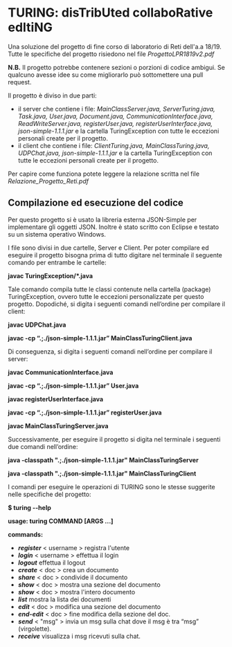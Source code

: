 # TURING: disTribUted collaboRative edItiNG

Una soluzione del progetto di fine corso di laboratorio di Reti dell'a.a 18/19.
Tutte le specifiche del progetto risiedono nel file *ProgettoLPR1819v2.pdf*

**N.B.** Il progetto potrebbe contenere sezioni o porzioni di codice ambigui. Se qualcuno avesse idee su come migliorarlo può sottomettere una pull request.

Il progetto è diviso in due parti: 
- il server che contiene i file: *MainClassServer.java, ServerTuring.java, Task.java, User.java, Document.java, CommunicationInterface.java, ReadWriteServer.java, registerUser.java, registerUserInterface.java, json-simple-1.1.1.jar* e la cartella TuringException con tutte le eccezioni personali create per il progetto.
- il client che contiene i file: *ClientTuring.java, MainClassTuring.java, UDPChat.java, json-simple-1.1.1.jar* e la cartella TuringException con tutte le eccezioni personali create per il progetto.

Per capire come funziona potete leggere la relazione scritta nel file *Relazione_Progetto_Reti.pdf*


## Compilazione ed esecuzione del codice

Per questo progetto si è usato la libreria esterna JSON-Simple per implementare gli oggetti JSON.
Inoltre è stato scritto con Eclipse e testato su un sistema operativo Windows.

I file sono divisi in due cartelle, Server e Client.
Per poter compilare ed eseguire il progetto bisogna prima di tutto digitare nel terminale il seguente
comando per entrambe le cartelle:

**javac TuringException/*.java**

Tale comando compila tutte le classi contenute nella cartella (package) TuringException, ovvero tutte
le eccezioni personalizzate per questo progetto.
Dopodiché, si digita i seguenti comandi nell’ordine per compilare il client:

**javac UDPChat.java**

**javac -cp “.;./json-simple-1.1.1.jar” MainClassTuringClient.java**

Di conseguenza, si digita i seguenti comandi nell’ordine per compilare il server:

**javac CommunicationInterface.java**

**javac -cp “.;./json-simple-1.1.1.jar” User.java**

**javac registerUserInterface.java**

**javac -cp “.;./json-simple-1.1.1.jar” registerUser.java**

**javac MainClassTuringServer.java**

Successivamente, per eseguire il progetto si digita nel terminale i seguenti due comandi nell’ordine:

**java -classpath ".;./json-simple-1.1.1.jar" MainClassTuringServer**

**java -classpath ".;./json-simple-1.1.1.jar" MainClassTuringClient**

I comandi per eseguire le operazioni di TURING sono le stesse suggerite nelle specifiche del progetto:

**$ turing --help**

**usage: turing COMMAND [ARGS ...]**

**commands:**

- **_register_** < username > <password > registra l'utente
- **_login_** < username > <password > effettua il login
- **_logout_** effettua il logout
- **_create_** < doc > <numsezioni > crea un documento
- **_share_** < doc > <username > condivide il documento
- **_show_** < doc > <sec > mostra una sezione del documento
- **_show_** < doc > mostra l'intero documento
- **_list_** mostra la lista dei documenti
- **_edit_** < doc > <sec > modifica una sezione del documento
- **_end-edit_** < doc > <sec > fine modifica della sezione del doc.
- **_send_** < "msg" > invia un msg sulla chat dove il msg è tra “msg” (virgolette).
- **_receive_** visualizza i msg ricevuti sulla chat.
